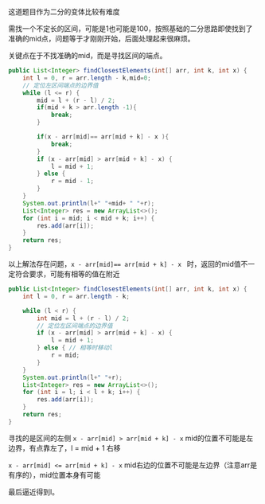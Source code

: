 这道题目作为二分的变体比较有难度

需找一个不定长的区间，可能是1也可能是100，按照基础的二分思路即使找到了准确的mid点，问题等于才刚刚开始，后面处理起来很麻烦。

关键点在于不找准确的mid，而是寻找区间的端点。

```java
public List<Integer> findClosestElements(int[] arr, int k, int x) {
	int l = 0, r = arr.length - k,mid=0;
	// 定位左区间端点的边界值
	while (l <= r) {
		mid = l + (r - l) / 2;
		if(mid + k > arr.length -1){
			break;
		}

		if(x - arr[mid]== arr[mid + k] - x ){
			break;
		}
		if (x - arr[mid] > arr[mid + k] - x) {
			l = mid + 1;
		} else {
			r = mid - 1; 
		}
	}
	System.out.println(l+" "+mid+ " "+r);
	List<Integer> res = new ArrayList<>();
	for (int i = mid; i < mid + k; i++) {
		res.add(arr[i]);
	}
	return res;
}
```
以上解法存在问题，`x - arr[mid]== arr[mid + k] - x ` 时，返回的mid值不一定符合要求，可能有相等的值在附近

```java
public List<Integer> findClosestElements(int[] arr, int k, int x) {
	int l = 0, r = arr.length - k;

	while (l < r) {
		int mid = l + (r - l) / 2;
		// 定位左区间端点的边界值
		if (x - arr[mid] > arr[mid + k] - x) { 
			l = mid + 1;
		} else { // 相等时移动l
			r = mid; 
		}
	}
	System.out.println(l+" "+r);
	List<Integer> res = new ArrayList<>();
	for (int i = l; i < l + k; i++) {
		res.add(arr[i]);
	}
	return res;
}
```
寻找的是区间的左侧
`x - arr[mid] > arr[mid + k] - x`  mid的位置不可能是左边界，有点靠左了，l = mid + 1 右移

`x - arr[mid] <= arr[mid + k] - x`  mid右边的位置不可能是左边界（注意arr是有序的），mid位置本身有可能

最后逼近得到l。